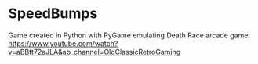 # SpeedBumps

Game created in Python with PyGame emulating Death Race arcade game: https://www.youtube.com/watch?v=aBBtt72aJLA&ab_channel=OldClassicRetroGaming
